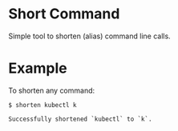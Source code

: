 # Short Command

Simple tool to shorten (alias) command line calls.


# Example

To shorten any command:
```
$ shorten kubectl k

Successfully shortened `kubectl` to `k`.
```
